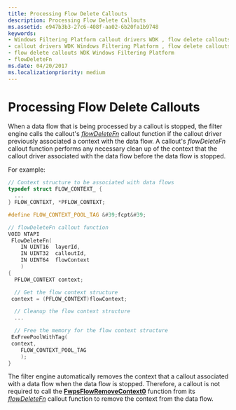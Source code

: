 ```yaml
---
title: Processing Flow Delete Callouts
description: Processing Flow Delete Callouts
ms.assetid: e947b3b3-27c6-408f-aa02-6b20fa1b9748
keywords:
- Windows Filtering Platform callout drivers WDK , flow delete callouts
- callout drivers WDK Windows Filtering Platform , flow delete callouts
- flow delete callouts WDK Windows Filtering Platform
- flowDeleteFn
ms.date: 04/20/2017
ms.localizationpriority: medium
---
```


# Processing Flow Delete Callouts


When a data flow that is being processed by a callout is stopped, the filter engine calls the callout's [*flowDeleteFn*](https://msdn.microsoft.com/library/windows/hardware/ff550025) callout function if the callout driver previously associated a context with the data flow. A callout's *flowDeleteFn* callout function performs any necessary clean up of the context that the callout driver associated with the data flow before the data flow is stopped.

For example:

```C++
// Context structure to be associated with data flows
typedef struct FLOW_CONTEXT_ {
  ...
} FLOW_CONTEXT, *PFLOW_CONTEXT;

#define FLOW_CONTEXT_POOL_TAG &#39;fcpt&#39;

// flowDeleteFn callout function
VOID NTAPI
 FlowDeleteFn(
    IN UINT16  layerId,
    IN UINT32  calloutId,
    IN UINT64  flowContext
    )
{
  PFLOW_CONTEXT context;

  // Get the flow context structure
 context = (PFLOW_CONTEXT)flowContext;

  // Cleanup the flow context structure
  ...

  // Free the memory for the flow context structure
 ExFreePoolWithTag(
 context,
    FLOW_CONTEXT_POOL_TAG
    );
}
```

The filter engine automatically removes the context that a callout associated with a data flow when the data flow is stopped. Therefore, a callout is not required to call the [**FwpsFlowRemoveContext0**](https://msdn.microsoft.com/library/windows/hardware/ff551169) function from its [*flowDeleteFn*](https://msdn.microsoft.com/library/windows/hardware/ff550025) callout function to remove the context from the data flow.

 

 






